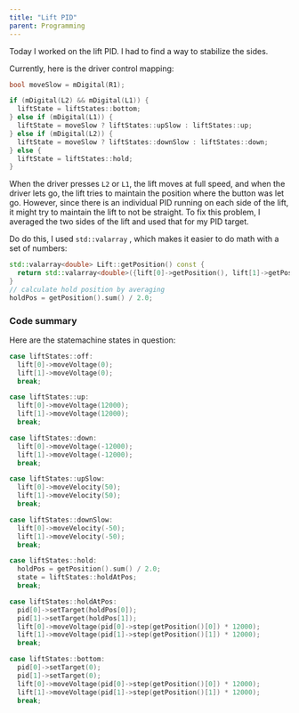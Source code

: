```yaml
---
title: "Lift PID"
parent: Programming
---
```


Today I worked on the lift PID. I had to find a way to stabilize the sides.

Currently, here is the driver control mapping:

```cpp
bool moveSlow = mDigital(R1);

if (mDigital(L2) && mDigital(L1)) {
  liftState = liftStates::bottom;
} else if (mDigital(L1)) {
  liftState = moveSlow ? liftStates::upSlow : liftStates::up;
} else if (mDigital(L2)) {
  liftState = moveSlow ? liftStates::downSlow : liftStates::down;
} else {
  liftState = liftStates::hold;
}
```

When the driver presses `L2` or `L1`, the lift moves at full speed, and when the driver lets go, the lift tries to maintain the position where the button was let go. However, since there is an individual PID running on each side of the lift, it might try to maintain the lift to not be straight. To fix this problem, I averaged the two sides of the lift and used that for my PID target.

Do do this, I used `std::valarray` , which makes it easier to do math with a set of numbers:

```cpp
std::valarray<double> Lift::getPosition() const {
  return std::valarray<double>({lift[0]->getPosition(), lift[1]->getPosition()}) - startPos;
}
// calculate hold position by averaging
holdPos = getPosition().sum() / 2.0;
```

### Code summary

Here are the statemachine states in question:

```cpp
case liftStates::off:
  lift[0]->moveVoltage(0);
  lift[1]->moveVoltage(0);
  break;

case liftStates::up:
  lift[0]->moveVoltage(12000);
  lift[1]->moveVoltage(12000);
  break;

case liftStates::down:
  lift[0]->moveVoltage(-12000);
  lift[1]->moveVoltage(-12000);
  break;

case liftStates::upSlow:
  lift[0]->moveVelocity(50);
  lift[1]->moveVelocity(50);
  break;

case liftStates::downSlow:
  lift[0]->moveVelocity(-50);
  lift[1]->moveVelocity(-50);
  break;

case liftStates::hold:
  holdPos = getPosition().sum() / 2.0;
  state = liftStates::holdAtPos;
  break;

case liftStates::holdAtPos:
  pid[0]->setTarget(holdPos[0]);
  pid[1]->setTarget(holdPos[1]);
  lift[0]->moveVoltage(pid[0]->step(getPosition()[0]) * 12000);
  lift[1]->moveVoltage(pid[1]->step(getPosition()[1]) * 12000);
  break;

case liftStates::bottom:
  pid[0]->setTarget(0);
  pid[1]->setTarget(0);
  lift[0]->moveVoltage(pid[0]->step(getPosition()[0]) * 12000);
  lift[1]->moveVoltage(pid[1]->step(getPosition()[1]) * 12000);
  break;
```
